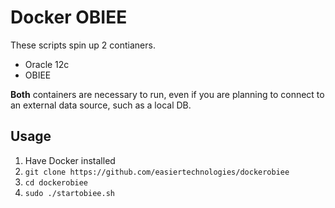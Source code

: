 # Docker OBIEE

These scripts spin up 2 contianers.  

- Oracle 12c
- OBIEE

**Both** containers are necessary to run, even if you are planning to connect to an external data source, such as a local DB.

## Usage

1. Have Docker installed
1. `git clone https://github.com/easiertechnologies/dockerobiee`
1. `cd dockerobiee`
1. `sudo ./startobiee.sh`
